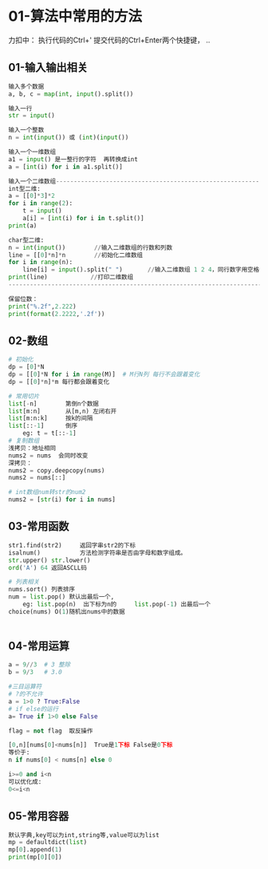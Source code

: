 # 01-算法中常用的方法
力扣中：
执行代码的Ctrl+'
提交代码的Ctrl+Enter两个快捷键， ..
## 01-输入输出相关
```python
输入多个数据
a, b, c = map(int, input().split())

输入一行
str = input()

输入一个整数
n = int(input()) 或 (int)(input())

输入一个一维数组
a1 = input() 是一整行的字符  再转换成int
a = [int(i) for i in a1.split()]

输入一个二维数组----------------------------------------------------------------------------
int型二维:
a = [[0]*3]*2
for i in range(2):
    t = input()
    a[i] = [int(i) for i in t.split()]  
print(a)

char型二维:
n = int(input())        //输入二维数组的行数和列数
line = [[0]*n]*n        //初始化二维数组
for i in range(n):
    line[i] = input().split(" ")       //输入二维数组 1 2 4，同行数字用空格分隔，不同行则用回车换行
print(line)            //打印二维数组
----------------------------------------------------------------------------

保留位数：
print("%.2f",2.222)
print(format(2.2222,'.2f'))
```
## 02-数组
```python
# 初始化
dp = [0]*N
dp = [[0]*N for i in range(M)]  # M行N列 每行不会跟着变化
dp = [[0]*n]*m 每行都会跟着变化

# 常用切片
list[-n]   		第倒n个数据
list[m:n]  		从[m,n) 左闭右开
list[m:n:k] 	按k的间隔
list[::-1]		倒序
	eg:	t = t[::-1]
# 复制数组
浅拷贝：地址相同
nums2 = nums  会同时改变
深拷贝：
nums2 = copy.deepcopy(nums)
nums2 = nums[::]

# int数组num转str的num2
nums2 = [str(i) for i in nums]

```

## 03-常用函数
```python
str1.find(str2) 	返回字串str2的下标
isalnum() 			方法检测字符串是否由字母和数字组成。
str.upper() str.lower()
ord('A') 64 返回ASCLL码

# 列表相关
nums.sort() 列表排序
num = list.pop() 默认出最后一个,
	eg:	list.pop(n)  出下标为n的   	list.pop(-1) 出最后一个
choice(nums) O(1)随机出nums中的数据
	
```


## 04-常用运算
```python
a = 9//3  # 3 整除
b = 9/3   # 3.0

#三目运算符
# ?的不允许
a = 1>0 ? True:False
# if else的运行
a= True if 1>0 else False

flag = not flag  取反操作

[0,n][nums[0]<nums[n]]  True是1下标 False是0下标
等价于:
n if nums[0] < nums[n] else 0

i>=0 and i<n 
可以优化成:
0<=i<n
```


## 05-常用容器
```python
默认字典,key可以为int,string等,value可以为list
mp = defaultdict(list) 
mp[0].append(1)
print(mp[0][0])
```



##  
```python

```



##  
```python

```


##  
```python

```


##  
```python

```

##  
```python

```



##  
```python

```
